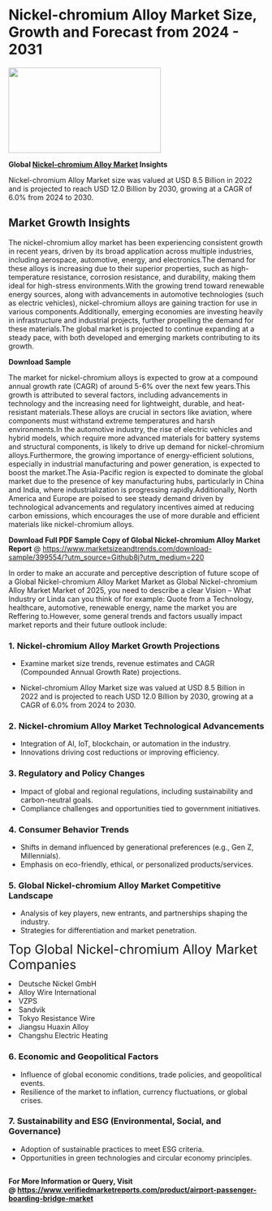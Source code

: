 <H1>Nickel-chromium Alloy Market Size, Growth and Forecast from 2024 - 2031</H1><img class="aligncenter size-medium wp-image-584254" src="https://thirdeyenews.in/wp-content/uploads/2024/09/Global-Market-Research-300x168.jpeg" alt="" width="300" height="168" /><p><strong>Global&nbsp;<a href="https://www.marketsizeandtrends.com/download-sample/399554/?utm_source=Github8j?utm_medium=220">Nickel-chromium Alloy Market</a> Insights</strong></p><p>Nickel-chromium Alloy Market size was valued at USD 8.5 Billion in 2022 and is projected to reach USD 12.0 Billion by 2030, growing at a CAGR of 6.0% from 2024 to 2030.</p><p><h2>Market Growth Insights</h2> <p>The nickel-chromium alloy market has been experiencing consistent growth in recent years, driven by its broad application across multiple industries, including aerospace, automotive, energy, and electronics.The demand for these alloys is increasing due to their superior properties, such as high-temperature resistance, corrosion resistance, and durability, making them ideal for high-stress environments.With the growing trend toward renewable energy sources, along with advancements in automotive technologies (such as electric vehicles), nickel-chromium alloys are gaining traction for use in various components.Additionally, emerging economies are investing heavily in infrastructure and industrial projects, further propelling the demand for these materials.The global market is projected to continue expanding at a steady pace, with both developed and emerging markets contributing to its growth.</p> <p><strong>Download Sample</strong></p> <p>The market for nickel-chromium alloys is expected to grow at a compound annual growth rate (CAGR) of around 5-6% over the next few years.This growth is attributed to several factors, including advancements in technology and the increasing need for lightweight, durable, and heat-resistant materials.These alloys are crucial in sectors like aviation, where components must withstand extreme temperatures and harsh environments.In the automotive industry, the rise of electric vehicles and hybrid models, which require more advanced materials for battery systems and structural components, is likely to drive up demand for nickel-chromium alloys.Furthermore, the growing importance of energy-efficient solutions, especially in industrial manufacturing and power generation, is expected to boost the market.The Asia-Pacific region is expected to dominate the global market due to the presence of key manufacturing hubs, particularly in China and India, where industrialization is progressing rapidly.Additionally, North America and Europe are poised to see steady demand driven by technological advancements and regulatory incentives aimed at reducing carbon emissions, which encourages the use of more durable and efficient materials like nickel-chromium alloys.<p><span class=""><strong>Download Full PDF Sample Copy of Global Nickel-chromium Alloy Market Report</strong> @ <a href="https://www.marketsizeandtrends.com/download-sample/399554/?utm_source=Github8j?utm_medium=220" target="_blank">https://www.marketsizeandtrends.com/download-sample/399554/?utm_source=Github8j?utm_medium=220</a></span></p><p>In order to make an accurate and perceptive description of future scope of a Global&nbsp;Nickel-chromium Alloy Market Market as Global&nbsp;Nickel-chromium Alloy Market Market of 2025, you need to describe a clear Vision &ndash; What Industry or Linda can you think of for example: Quote from a Technology, healthcare, automotive, renewable energy, name the market you are Reffering to.However, some general trends and factors usually impact market reports and their future outlook include:</p><h3>1.&nbsp;<strong>Nickel-chromium Alloy Market Growth Projections</strong></h3><ul><li>Examine market size trends, revenue estimates and CAGR (Compounded Annual Growth Rate) projections.</li><li><p>Nickel-chromium Alloy Market size was valued at USD 8.5 Billion in 2022 and is projected to reach USD 12.0 Billion by 2030, growing at a CAGR of 6.0% from 2024 to 2030.</p></li></ul><h3>2.&nbsp;<strong>Nickel-chromium Alloy Market Technological Advancements</strong></h3><ul><li>Integration of AI, IoT, blockchain, or automation in the industry.</li><li>Innovations driving cost reductions or improving efficiency.</li></ul><h3>3.&nbsp;<strong>Regulatory and Policy Changes</strong></h3><ul><li>Impact of global and regional regulations, including sustainability and carbon-neutral goals.</li><li>Compliance challenges and opportunities tied to government initiatives.</li></ul><h3>4.&nbsp;<strong>Consumer Behavior Trends</strong></h3><ul><li>Shifts in demand influenced by generational preferences (e.g., Gen Z, Millennials).</li><li>Emphasis on eco-friendly, ethical, or personalized products/services.</li></ul><h3>5.&nbsp;<strong>Global Nickel-chromium Alloy Market Competitive Landscape</strong></h3><ul><li>Analysis of key players, new entrants, and partnerships shaping the industry.</li><li>Strategies for differentiation and market penetration.</li></ul><p data-pm-slice="1 1 []"><span style="color: inherit; font-family: inherit; font-size: 25px;">Top Global Nickel-chromium Alloy Market Companies</span></p><div class="" data-test-id=""><p><li>Deutsche Nickel GmbH</li><li> Alloy Wire International</li><li> VZPS</li><li> Sandvik</li><li> Tokyo Resistance Wire</li><li> Jiangsu Huaxin Alloy</li><li> Changshu Electric Heating</li></p></div><h3>6.&nbsp;<strong>Economic and Geopolitical Factors</strong></h3><ul><li>Influence of global economic conditions, trade policies, and geopolitical events.</li><li>Resilience of the market to inflation, currency fluctuations, or global crises.</li></ul><h3>7.&nbsp;<strong>Sustainability and ESG (Environmental, Social, and Governance)</strong></h3><ul><li>Adoption of sustainable practices to meet ESG criteria.</li><li>Opportunities in green technologies and circular economy principles.</li></ul><h2><strong style="font-size: 14px;">For More Information or Query, Visit @&nbsp;</strong><a style="background-color: #ffffff; font-size: 14px;" href="https://www.marketsizeandtrends.com/report/nickel-chromium-alloy-market/" target="_blank">https://www.verifiedmarketreports.com/product/airport-passenger-boarding-bridge-market</a></h2>